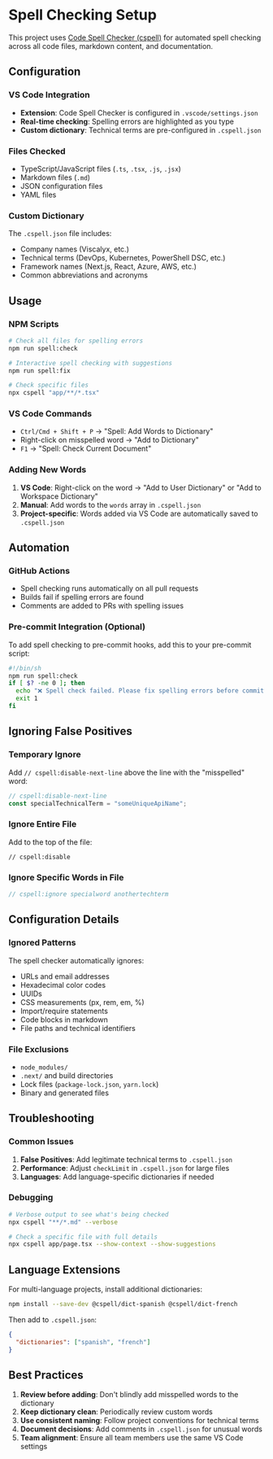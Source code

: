 # Spell Checking Setup

This project uses [Code Spell Checker (cspell)](https://cspell.org/) for automated spell checking across all code files, markdown content, and documentation.

## Configuration

### VS Code Integration
- **Extension**: Code Spell Checker is configured in `.vscode/settings.json`
- **Real-time checking**: Spelling errors are highlighted as you type
- **Custom dictionary**: Technical terms are pre-configured in `.cspell.json`

### Files Checked
- TypeScript/JavaScript files (`.ts`, `.tsx`, `.js`, `.jsx`)
- Markdown files (`.md`)
- JSON configuration files
- YAML files

### Custom Dictionary
The `.cspell.json` file includes:
- Company names (Viscalyx, etc.)
- Technical terms (DevOps, Kubernetes, PowerShell DSC, etc.)
- Framework names (Next.js, React, Azure, AWS, etc.)
- Common abbreviations and acronyms

## Usage

### NPM Scripts
```bash
# Check all files for spelling errors
npm run spell:check

# Interactive spell checking with suggestions
npm run spell:fix

# Check specific files
npx cspell "app/**/*.tsx"
```

### VS Code Commands
- `Ctrl/Cmd + Shift + P` → "Spell: Add Words to Dictionary"
- Right-click on misspelled word → "Add to Dictionary"
- `F1` → "Spell: Check Current Document"

### Adding New Words
1. **VS Code**: Right-click on the word → "Add to User Dictionary" or "Add to Workspace Dictionary"
2. **Manual**: Add words to the `words` array in `.cspell.json`
3. **Project-specific**: Words added via VS Code are automatically saved to `.cspell.json`

## Automation

### GitHub Actions
- Spell checking runs automatically on all pull requests
- Builds fail if spelling errors are found
- Comments are added to PRs with spelling issues

### Pre-commit Integration (Optional)
To add spell checking to pre-commit hooks, add this to your pre-commit script:

```bash
#!/bin/sh
npm run spell:check
if [ $? -ne 0 ]; then
  echo "❌ Spell check failed. Please fix spelling errors before committing."
  exit 1
fi
```

## Ignoring False Positives

### Temporary Ignore
Add `// cspell:disable-next-line` above the line with the "misspelled" word:

```typescript
// cspell:disable-next-line
const specialTechnicalTerm = "someUniqueApiName";
```

### Ignore Entire File
Add to the top of the file:
```
// cspell:disable
```

### Ignore Specific Words in File
```typescript
// cspell:ignore specialword anothertechterm
```

## Configuration Details

### Ignored Patterns
The spell checker automatically ignores:
- URLs and email addresses
- Hexadecimal color codes
- UUIDs
- CSS measurements (px, rem, em, %)
- Import/require statements
- Code blocks in markdown
- File paths and technical identifiers

### File Exclusions
- `node_modules/`
- `.next/` and build directories
- Lock files (`package-lock.json`, `yarn.lock`)
- Binary and generated files

## Troubleshooting

### Common Issues

1. **False Positives**: Add legitimate technical terms to `.cspell.json`
2. **Performance**: Adjust `checkLimit` in `.cspell.json` for large files
3. **Languages**: Add language-specific dictionaries if needed

### Debugging
```bash
# Verbose output to see what's being checked
npx cspell "**/*.md" --verbose

# Check a specific file with full details
npx cspell app/page.tsx --show-context --show-suggestions
```

## Language Extensions

For multi-language projects, install additional dictionaries:

```bash
npm install --save-dev @cspell/dict-spanish @cspell/dict-french
```

Then add to `.cspell.json`:
```json
{
  "dictionaries": ["spanish", "french"]
}
```

## Best Practices

1. **Review before adding**: Don't blindly add misspelled words to the dictionary
2. **Keep dictionary clean**: Periodically review custom words
3. **Use consistent naming**: Follow project conventions for technical terms
4. **Document decisions**: Add comments in `.cspell.json` for unusual words
5. **Team alignment**: Ensure all team members use the same VS Code settings
